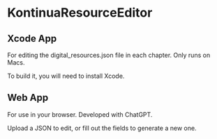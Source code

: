 # KontinuaResourceEditor

## Xcode App

For editing the digital_resources.json file in each chapter.  Only runs on Macs.

To build it, you will need to install Xcode.

## Web App

For use in your browser. Developed with ChatGPT.

Upload a JSON to edit, or fill out the fields to generate a new one. 